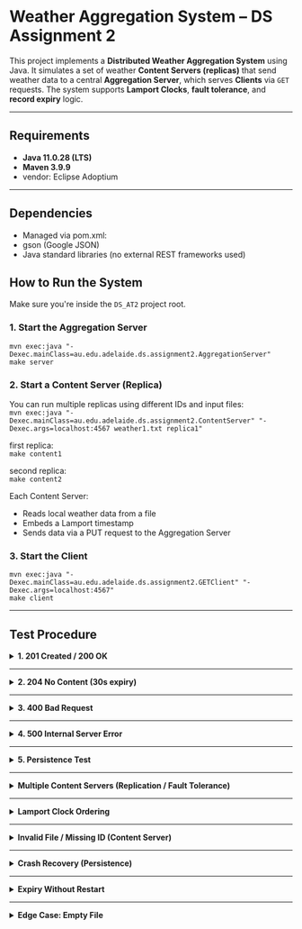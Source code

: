 # Weather Aggregation System – DS Assignment 2

This project implements a **Distributed Weather Aggregation System** using Java. It simulates a set of weather **Content Servers (replicas)** that send weather data to a central **Aggregation Server**, which serves **Clients** via `GET` requests. The system supports **Lamport Clocks**, **fault tolerance**, and **record expiry** logic.

---

## Requirements

- **Java 11.0.28 (LTS)**
- **Maven 3.9.9**
- vendor: Eclipse Adoptium

---

## Dependencies

- Managed via pom.xml:
- gson (Google JSON)
- Java standard libraries (no external REST frameworks used)

## How to Run the System

Make sure you're inside the `DS_AT2` project root.

### 1. **Start the Aggregation Server**

`mvn exec:java "-Dexec.mainClass=au.edu.adelaide.ds.assignment2.AggregationServer"`  
`make server`

### 2. **Start a Content Server (Replica)**

You can run multiple replicas using different IDs and input files:  
`mvn exec:java "-Dexec.mainClass=au.edu.adelaide.ds.assignment2.ContentServer" "-Dexec.args=localhost:4567 weather1.txt replica1"`

first replica:  
`make content1`

second replica:  
`make content2`

Each Content Server:
- Reads local weather data from a file
- Embeds a Lamport timestamp
- Sends data via a PUT request to the Aggregation Server

### 3. **Start the Client**

`mvn exec:java "-Dexec.mainClass=au.edu.adelaide.ds.assignment2.GETClient" "-Dexec.args=localhost:4567"`  
`make client`

---

## Test Procedure

<details>
  <summary><strong>1. 201 Created / 200 OK</strong></summary>

**Terminal 1**
- `make build`
- `make server`

**Terminal 2**
- `make content1`

**Terminal 3**
- `make client`

First PUT → server responds **201 Created**  
Subsequent PUTs (same station) → server responds **200 OK**

</details>

---

<details>
  <summary><strong>2. 204 No Content (30s expiry)</strong></summary>

**Terminal 1**
- `make build`
- `make server`

**Terminal 2**
- `make content1`
- After few updates, `ctrl+c`

Wait 30s (expiry timeout)

**Terminal 3**
- `make client`

Server responds **204 No Content**

</details>

---

<details>
  <summary><strong>3. 400 Bad Request</strong></summary>

**Terminal 1**
- `make build`
- `make server`

Edit `weather1.txt` to contain:
{"badField": "oops"}

**Terminal 2**
- make content1
</details>

---

<details>
  <summary><strong>4. 500 Internal Server Error</strong></summary>

Uncomment line 153 AggregationServer.java

**Terminal 1**
- `make build`
- `make server`

</details>

---

<details>
  <summary><strong>5. Persistence Test</strong></summary>

**Terminal 1**
- `make build`
- `make server`

**Terminal 2**
- `make content`

**Terminal 1**
- `stop server, ctrl+c`
- `make server(restart`

</details>

---

<details>
  <summary><strong>Multiple Content Servers (Replication / Fault Tolerance)</strong></summary>>

- `Start two ContentServers (replica1 and replica2) with different input files.`
- `Confirm that GETClient shows both stations.`
- `Kill one replica → wait 30s → confirm expired records disappear while the other replica’s remain.`
- `This shows your system handles multiple sources and expiry correctly.`

</details>

---

<details>
  <summary><strong>Lamport Clock Ordering</strong></summary>

- `Start content1 and content2 simultaneously.`
- `Confirm that GETClient shows records sorted by Lamport timestamp, not by arrival order.`
- `Useful to prove logical time ordering works across replicas.`

</details>

---

<details>
  <summary><strong>Invalid File / Missing ID (Content Server)</strong></summary>

- `Modify weather1.txt to remove the id: line.`
- `ContentServer should refuse to send or AggregationServer should reject with 400 Bad Request.`
- `This checks validation of the input feed.`

</details>

---

<details>
  <summary><strong>Crash Recovery (Persistence)</strong></summary>

- `Start content1 → let it send data → stop AggregationServer.`
- `Restart AggregationServer.`
- `Confirm weather_data.json restores into memory and GETClient can still fetch old records.`

</details>

---

<details>
  <summary><strong>Expiry Without Restart</strong></summary>

- `Run content1 → stop it after one update.`
- `Wait 30s.`
- `Run GETClient.`
- `Confirm expired data is gone and GETClient shows 204 No Content if no replicas are alive.`

</details>

---

<details>
  <summary><strong>Edge Case: Empty File</strong></summary>

- `Provide a weather.txt file with only whitespace.`
- `ContentServer should fail gracefully or AggregationServer should return 204 No Content.`

</details>